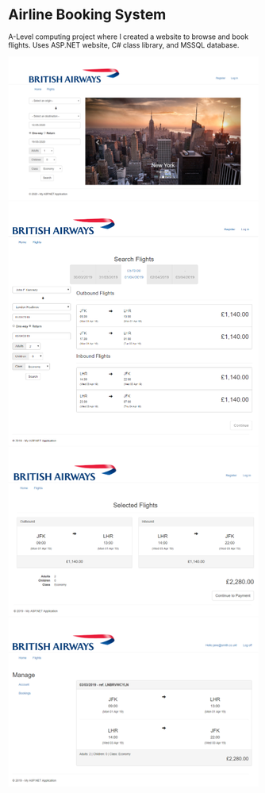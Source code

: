 # Airline Booking System

A-Level computing project where I created a website to browse and book flights. Uses ASP.NET website, C# class library, and MSSQL database.

![](Images/Index.PNG)
![](Images/FlightSearch.png)
![](Images/SelectedFlights.png)
![](Images/ViewBookings.png)